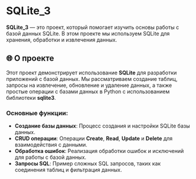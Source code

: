 # SQLite_3

**SQLite_3** — это проект, который помогает изучить основы работы с базой данных SQLite. В этом проекте мы используем SQLite для хранения, обработки и извлечения данных.

## 🌐 О проекте

Этот проект демонстрирует использование **SQLite** для разработки приложений с базой данных. Мы рассматриваем создание таблиц, запросы на извлечение, обновление и удаление данных, а также простые операции с базами данных в Python с использованием библиотеки **sqlite3**.

### Основные функции:
- **Создание базы данных**: Процесс создания и настройки SQLite базы данных.
- **CRUD операции**: Операции **Create**, **Read**, **Update** и **Delete** для взаимодействия с данными.
- **Обработка ошибок**: Реализация обработки ошибок и исключений для работы с базой данных.
- **Запросы SQL**: Пример сложных SQL запросов, таких как соединения таблиц и фильтрация данных.
